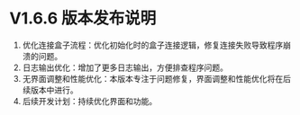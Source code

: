 # V1.6.6 版本发布说明

1. 优化连接盒子流程：优化初始化时的盒子连接逻辑，修复连接失败导致程序崩溃的问题。 
2. 日志输出优化：增加了更多日志输出，方便排查程序问题。  
3. 无界面调整和性能优化：本版本专注于问题修复，界面调整和性能优化将在后续版本中进行。  
4. 后续开发计划：持续优化界面和功能。  
